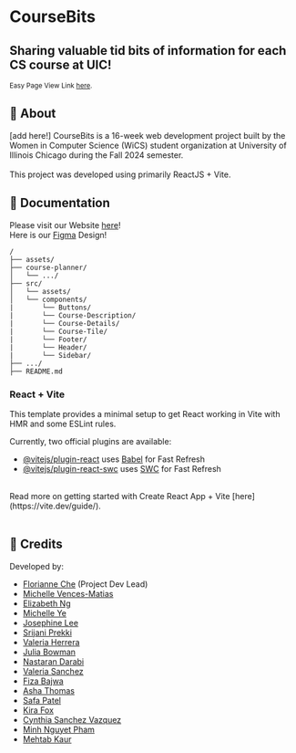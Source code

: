 # CourseBits
## Sharing valuable tid bits of information for each CS course at UIC!
<sup> Easy Page View Link <a href="https://cheetodustflori.github.io/CourseBits/" target="_blank">here</a>.

## 🚀 About
[add here!] CourseBits is a 16-week web development project built by the Women in Computer Science (WiCS) student organization at University of Illinois Chicago during the Fall 2024 semester. 
<br> <br>
This project was developed using primarily ReactJS + Vite.


## 📜 Documentation
Please visit our Website [here](https://cheetodustflori.github.io/CourseBits/)! <br>
Here is our [Figma](https://www.figma.com/proto/mMBLOxEeMcFye2e8yswceG/UIC-Course-Planner?node-id=113-352&starting-point-node-id=113%3A352&t=7QKhxvD1vbSqmkPd-1) Design!
```
/
├── assets/
├── course-planner/
│   └── .../
├── src/
│   └── assets/
│   └── components/
|       └── Buttons/
|       └── Course-Description/
|       └── Course-Details/
|       └── Course-Tile/
|       └── Footer/
|       └── Header/
|       └── Sidebar/
├── .../
├── README.md
```

### React + Vite

This template provides a minimal setup to get React working in Vite with HMR and some ESLint rules.

Currently, two official plugins are available:

- [@vitejs/plugin-react](https://github.com/vitejs/vite-plugin-react/blob/main/packages/plugin-react/README.md) uses [Babel](https://babeljs.io/) for Fast Refresh
- [@vitejs/plugin-react-swc](https://github.com/vitejs/vite-plugin-react-swc) uses [SWC](https://swc.rs/) for Fast Refresh
<br>
Read more on getting started with Create React App + Vite [here](https://vite.dev/guide/). <br>

<br>

## 🔔 Credits
Developed by: 
- [Florianne Che](https://github.com/cheetodustflori) (Project Dev Lead)
- [Michelle Vences-Matias](https://github.com/michellevences)
- [Elizabeth Ng](https://github.com/elizabethn1)
- [Michelle Ye](https://github.com/microwaves22)
- [Josephine Lee](https://github.com/abyssaldragonz)
- [Srijani Prekki](https://github.com/srijanipre)
- [Valeria Herrera](https://github.com/vherre)
- [Julia Bowman](https://github.com/jbowma24)
- [Nastaran Darabi]()
- [Valeria Sanchez](https://github.com/DeadflowersV)
- [Fiza Bajwa](https://github.com/fizabajwa25!)
- [Asha Thomas](https://github.com/asha828)
- [Safa Patel](https://github.com/safapatel)
- [Kira Fox](https://github.com/kfox808)
- [Cynthia Sanchez Vazquez](https://github.com/csanvaz)
- [Minh Nguyet Pham](https://github.com/pmn1027)
- [Mehtab Kaur](https://github.com/mxkr08)
<br> <br> <br>
